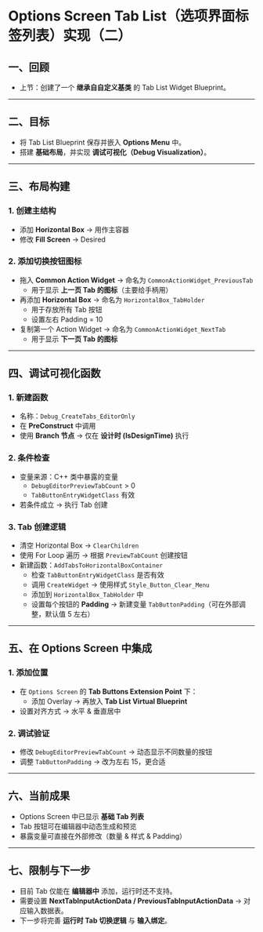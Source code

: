 # Options Screen Tab List（选项界面标签列表）实现（二）

## 一、回顾

- 上节：创建了一个 **继承自自定义基类** 的 Tab List Widget Blueprint。

------

## 二、目标

- 将 Tab List Blueprint 保存并嵌入 **Options Menu** 中。
- 搭建 **基础布局**，并实现 **调试可视化（Debug Visualization）**。

------

## 三、布局构建

### 1. 创建主结构

- 添加 **Horizontal Box** → 用作主容器
- 修改 **Fill Screen** → Desired

### 2. 添加切换按钮图标

- 拖入 **Common Action Widget** → 命名为 `CommonActionWidget_PreviousTab`
  - 用于显示 **上一页 Tab 的图标**（主要给手柄用）
- 再添加 **Horizontal Box** → 命名为 `HorizontalBox_TabHolder`
  - 用于存放所有 Tab 按钮
  - 设置左右 Padding = 10
- 复制第一个 Action Widget → 命名为 `CommonActionWidget_NextTab`
  - 用于显示 **下一页 Tab 的图标**

------

## 四、调试可视化函数

### 1. 新建函数

- 名称：`Debug_CreateTabs_EditorOnly`
- 在 **PreConstruct** 中调用
- 使用 **Branch 节点** → 仅在 **设计时 (IsDesignTime)** 执行

### 2. 条件检查

- 变量来源：C++ 类中暴露的变量
  - `DebugEditorPreviewTabCount` > 0
  - `TabButtonEntryWidgetClass` 有效
- 若条件成立 → 执行 Tab 创建

### 3. Tab 创建逻辑

- 清空 Horizontal Box → `ClearChildren`
- 使用 For Loop 遍历 → 根据 `PreviewTabCount` 创建按钮
- 新建函数：`AddTabsToHorizontalBoxContainer`
  - 检查 `TabButtonEntryWidgetClass` 是否有效
  - 调用 `CreateWidget` → 使用样式 `Style_Button_Clear_Menu`
  - 添加到 `HorizontalBox_TabHolder` 中
  - 设置每个按钮的 **Padding** → 新建变量 `TabButtonPadding`（可在外部调整，默认值 5 左右）

------

## 五、在 Options Screen 中集成

### 1. 添加位置

- 在 `Options Screen` 的 **Tab Buttons Extension Point** 下：
  - 添加 Overlay → 再放入 **Tab List Virtual Blueprint**
- 设置对齐方式 → 水平 & 垂直居中

### 2. 调试验证

- 修改 `DebugEditorPreviewTabCount` → 动态显示不同数量的按钮
- 调整 `TabButtonPadding` → 改为左右 15，更合适

------

## 六、当前成果

- Options Screen 中已显示 **基础 Tab 列表**
- Tab 按钮可在编辑器中动态生成和预览
- 暴露变量可直接在外部修改（数量 & 样式 & Padding）

------

## 七、限制与下一步

- 目前 Tab 仅能在 **编辑器中** 添加，运行时还不支持。
- 需要设置 **NextTabInputActionData / PreviousTabInputActionData** → 对应输入数据表。
- 下一步将完善 **运行时 Tab 切换逻辑** 与 **输入绑定**。
